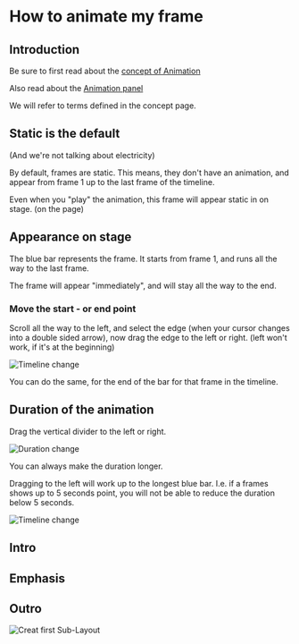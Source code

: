 # How to animate my frame

## Introduction

Be sure to first read about the [concept of Animation](/GraFx_studio/concept/animation/)

Also read about the [Animation panel](/GraFx_studio/animation/)

We will refer to terms defined in the concept page.

## Static is the default

(And we're not talking about electricity)

By default, frames are static. This means, they don't have an animation, and appear from frame 1 up to the last frame of the timeline.

Even when you "play" the animation, this frame will appear static in on stage. (on the page)

## Appearance on stage

The blue bar represents the frame. It starts from frame 1, and runs all the way to the last frame.

The frame will appear "immediately", and will stay all the way to the end.

### Move the start - or end point

Scroll all the way to the left, and select the edge (when your cursor changes into a double sided arrow), now drag the edge to the left or right. (left won't work, if it's at the beginning)

![Timeline change](https://chilipublishdocs.imgix.net/GraFx_studio/how_to/timeline1.gif)

You can do the same, for the end of the bar for that frame in the timeline.

## Duration of the animation

Drag the vertical divider to the left or right.

![Duration change](https://chilipublishdocs.imgix.net/GraFx_studio/how_to/timeline_divider.png)

You can always make the duration longer.

Dragging to the left will work up to the longest blue bar. I.e. if a frames shows up to 5 seconds point, you will not be able to reduce the duration below 5 seconds.

![Timeline change](https://chilipublishdocs.imgix.net/GraFx_studio/how_to/timeline_reduce.gif)


## Intro

## Emphasis

## Outro


![Creat first Sub-Layout](https://chilipublishdocs.imgix.net/GraFx_studio/how_to/sublayout2.gif)
